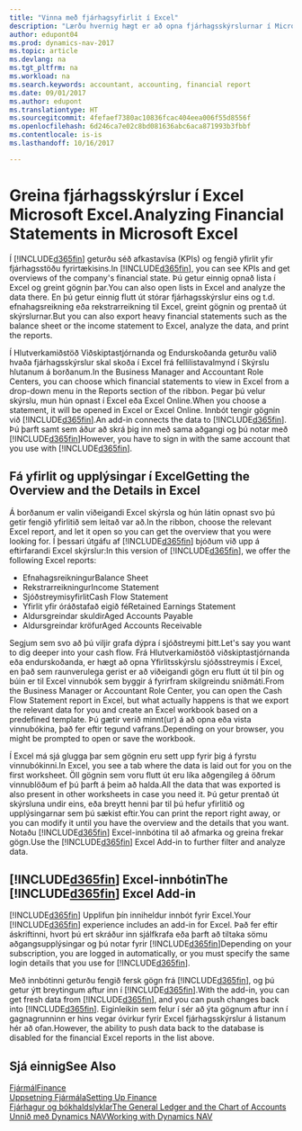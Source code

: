 ```yaml
---
title: "Vinna með fjárhagsyfirlit í Excel"
description: "Lærðu hvernig hægt er að opna fjárhagsskýrslurnar í Microsoft Excel frá Dynamics NAV til að fá betri greiningar."
author: edupont04
ms.prod: dynamics-nav-2017
ms.topic: article
ms.devlang: na
ms.tgt_pltfrm: na
ms.workload: na
ms.search.keywords: accountant, accounting, financial report
ms.date: 09/01/2017
ms.author: edupont
ms.translationtype: HT
ms.sourcegitcommit: 4fefaef7380ac10836fcac404eea006f55d8556f
ms.openlocfilehash: 6d246ca7e02c8bd081636abc6aca871993b3fbbf
ms.contentlocale: is-is
ms.lasthandoff: 10/16/2017

---
```

# <a name="analyzing-financial-statements-in-microsoft-excel"></a><span data-ttu-id="06a38-103">Greina fjárhagsskýrslur í Excel Microsoft Excel.</span><span class="sxs-lookup"><span data-stu-id="06a38-103">Analyzing Financial Statements in Microsoft Excel</span></span>
<span data-ttu-id="06a38-104">Í [!INCLUDE[d365fin](includes/d365fin_md.md)] geturðu séð afkastavísa (KPIs) og fengið yfirlit yfir fjárhagsstöðu fyrirtækisins.</span><span class="sxs-lookup"><span data-stu-id="06a38-104">In [!INCLUDE[d365fin](includes/d365fin_md.md)], you can see KPIs and get overviews of the company's financial state.</span></span> <span data-ttu-id="06a38-105">Þú getur einnig opnað lista í Excel og greint gögnin þar.</span><span class="sxs-lookup"><span data-stu-id="06a38-105">You can also open lists in Excel and analyze the data there.</span></span> <span data-ttu-id="06a38-106">En þú getur einnig flutt út stórar fjárhagsskýrslur eins og t.d. efnahagsreikning eða rekstrarreikning til Excel, greint gögnin og prentað út skýrslurnar.</span><span class="sxs-lookup"><span data-stu-id="06a38-106">But you can also export heavy financial statements such as the balance sheet or the income statement to Excel, analyze the data, and print the reports.</span></span>  

<span data-ttu-id="06a38-107">Í Hlutverkamiðstöð Viðskiptastjórnanda og Endurskoðanda geturðu valið hvaða fjárhagsskýrslur skal skoða í Excel frá fellilistavalmynd í Skýrslu hlutanum á borðanum.</span><span class="sxs-lookup"><span data-stu-id="06a38-107">In the Business Manager and Accountant Role Centers, you can choose which financial statements to view in Excel from a drop-down menu in the Reports section of the ribbon.</span></span> <span data-ttu-id="06a38-108">Þegar þú velur skýrslu, mun hún opnast í Excel eða Excel Online.</span><span class="sxs-lookup"><span data-stu-id="06a38-108">When you choose a statement, it will be opened in Excel or Excel Online.</span></span> <span data-ttu-id="06a38-109">Innbót tengir gögnin við [!INCLUDE[d365fin](includes/d365fin_md.md)].</span><span class="sxs-lookup"><span data-stu-id="06a38-109">An add-in connects the data to [!INCLUDE[d365fin](includes/d365fin_md.md)].</span></span> <span data-ttu-id="06a38-110">Þú þarft samt sem áður að skrá þig inn með sama aðgangi og þú notar með [!INCLUDE[d365fin](includes/d365fin_md.md)]</span><span class="sxs-lookup"><span data-stu-id="06a38-110">However, you have to sign in with the same account that you use with [!INCLUDE[d365fin](includes/d365fin_md.md)].</span></span>  

## <a name="getting-the-overview-and-the-details-in-excel"></a><span data-ttu-id="06a38-111">Fá yfirlit og upplýsingar í Excel</span><span class="sxs-lookup"><span data-stu-id="06a38-111">Getting the Overview and the Details in Excel</span></span>
<span data-ttu-id="06a38-112">Á borðanum er valin viðeigandi Excel skýrsla og hún látin opnast svo þú getir fengið yfirlitið sem leitað var að.</span><span class="sxs-lookup"><span data-stu-id="06a38-112">In the ribbon, choose the relevant Excel report, and let it open so you can get the overview that you were looking for.</span></span> <span data-ttu-id="06a38-113">Í þessari útgáfu af [!INCLUDE[d365fin](includes/d365fin_md.md)] bjóðum við upp á eftirfarandi Excel skýrslur:</span><span class="sxs-lookup"><span data-stu-id="06a38-113">In this version of [!INCLUDE[d365fin](includes/d365fin_md.md)], we offer the following Excel reports:</span></span>

- <span data-ttu-id="06a38-114">Efnahagsreikningur</span><span class="sxs-lookup"><span data-stu-id="06a38-114">Balance Sheet</span></span>  
- <span data-ttu-id="06a38-115">Rekstrarreikningur</span><span class="sxs-lookup"><span data-stu-id="06a38-115">Income Statement</span></span>  
- <span data-ttu-id="06a38-116">Sjóðstreymisyfirlit</span><span class="sxs-lookup"><span data-stu-id="06a38-116">Cash Flow Statement</span></span>  
- <span data-ttu-id="06a38-117">Yfirlit yfir óráðstafað eigið fé</span><span class="sxs-lookup"><span data-stu-id="06a38-117">Retained Earnings Statement</span></span>  
- <span data-ttu-id="06a38-118">Aldursgreindar skuldir</span><span class="sxs-lookup"><span data-stu-id="06a38-118">Aged Accounts Payable</span></span>  
- <span data-ttu-id="06a38-119">Aldursgreindar kröfur</span><span class="sxs-lookup"><span data-stu-id="06a38-119">Aged Accounts Receivable</span></span>  

<span data-ttu-id="06a38-120">Segjum sem svo að þú viljir grafa dýpra í sjóðstreymi þitt.</span><span class="sxs-lookup"><span data-stu-id="06a38-120">Let's say you want to dig deeper into your cash flow.</span></span> <span data-ttu-id="06a38-121">Frá Hlutverkamiðstöð viðskiptastjórnanda eða endurskoðanda, er hægt að opna Yfirlitsskýrslu sjóðsstreymis í Excel, en það sem raunverulega gerist er að viðeigandi gögn eru flutt út til þín og búin er til Excel vinnubók sem byggir á fyrirfram skilgreindu sniðmáti.</span><span class="sxs-lookup"><span data-stu-id="06a38-121">From the Business Manager or Accountant Role Center, you can open the Cash Flow Statement report in Excel, but what actually happens is that we export the relevant data for you and create an Excel workbook based on a predefined template.</span></span> <span data-ttu-id="06a38-122">Þú gætir verið minnt(ur) á að opna eða vista vinnubókina, það fer eftir tegund vafrans.</span><span class="sxs-lookup"><span data-stu-id="06a38-122">Depending on your browser, you might be prompted to open or save the workbook.</span></span>  

<span data-ttu-id="06a38-123">Í Excel má sjá glugga þar sem gögnin eru sett upp fyrir þig á fyrstu vinnubókinni.</span><span class="sxs-lookup"><span data-stu-id="06a38-123">In Excel, you see a tab where the data is laid out for you on the first worksheet.</span></span> <span data-ttu-id="06a38-124">Öll gögnin sem voru flutt út eru líka aðgengileg á öðrum vinnublöðum ef þú þarft á þeim að halda.</span><span class="sxs-lookup"><span data-stu-id="06a38-124">All the data that was exported is also present in other worksheets in case you need it.</span></span> <span data-ttu-id="06a38-125">Þú getur prentað út skýrsluna undir eins, eða breytt henni þar til þú hefur yfirlitið og upplýsingarnar sem þú sækist eftir.</span><span class="sxs-lookup"><span data-stu-id="06a38-125">You can print the report right away, or you can modify it until you have the overview and the details that you want.</span></span> <span data-ttu-id="06a38-126">Notaðu [!INCLUDE[d365fin](includes/d365fin_md.md)] Excel-innbótina til að afmarka og greina frekar gögn.</span><span class="sxs-lookup"><span data-stu-id="06a38-126">Use the [!INCLUDE[d365fin](includes/d365fin_md.md)] Excel Add-in to further filter and analyze data.</span></span>  

## <a name="the-included365finincludesd365finmdmd-excel-add-in"></a><span data-ttu-id="06a38-127">[!INCLUDE[d365fin](includes/d365fin_md.md)] Excel-innbótin</span><span class="sxs-lookup"><span data-stu-id="06a38-127">The [!INCLUDE[d365fin](includes/d365fin_md.md)] Excel Add-in</span></span>
<span data-ttu-id="06a38-128">[!INCLUDE[d365fin](includes/d365fin_md.md)] Upplifun þín inniheldur innbót fyrir Excel.</span><span class="sxs-lookup"><span data-stu-id="06a38-128">Your [!INCLUDE[d365fin](includes/d365fin_md.md)] experience includes an add-in for Excel.</span></span> <span data-ttu-id="06a38-129">Það fer eftir áskriftinni, hvort þú ert skráður inn sjálfkrafa eða þarft að tiltaka sömu aðgangsupplýsingar og þú notar fyrir [!INCLUDE[d365fin](includes/d365fin_md.md)]</span><span class="sxs-lookup"><span data-stu-id="06a38-129">Depending on your subscription, you are logged in automatically, or you must specify the same login details that you use for [!INCLUDE[d365fin](includes/d365fin_md.md)].</span></span>  

<span data-ttu-id="06a38-130">Með innbótinni geturðu fengið fersk gögn frá [!INCLUDE[d365fin](includes/d365fin_md.md)], og þú getur ýtt breytingum aftur inn í [!INCLUDE[d365fin](includes/d365fin_md.md)].</span><span class="sxs-lookup"><span data-stu-id="06a38-130">With the add-in, you can get fresh data from [!INCLUDE[d365fin](includes/d365fin_md.md)], and you can push changes back into [!INCLUDE[d365fin](includes/d365fin_md.md)].</span></span> <span data-ttu-id="06a38-131">Eiginleikin sem felur í sér að ýta gögnum aftur inn í gagnagrunninn er hins vegar óvirkur fyrir Excel fjárhagsskýrslur á listanum hér að ofan.</span><span class="sxs-lookup"><span data-stu-id="06a38-131">However, the ability to push data back to the database is disabled for the financial Excel reports in the list above.</span></span>  

## <a name="see-also"></a><span data-ttu-id="06a38-132">Sjá einnig</span><span class="sxs-lookup"><span data-stu-id="06a38-132">See Also</span></span>
[<span data-ttu-id="06a38-133">Fjármál</span><span class="sxs-lookup"><span data-stu-id="06a38-133">Finance</span></span>](finance.md)  
[<span data-ttu-id="06a38-134">Uppsetning Fjármála</span><span class="sxs-lookup"><span data-stu-id="06a38-134">Setting Up Finance</span></span>](finance-setup-finance.md)  
[<span data-ttu-id="06a38-135">Fjárhagur og bókhaldslyklar</span><span class="sxs-lookup"><span data-stu-id="06a38-135">The General Ledger and the Chart of Accounts</span></span>](finance-general-ledger.md)  
[<span data-ttu-id="06a38-136">Unnið með Dynamics NAV</span><span class="sxs-lookup"><span data-stu-id="06a38-136">Working with Dynamics NAV</span></span>](ui-work-product.md)  

